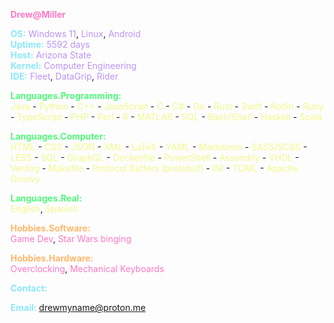 <span style="color:#ff79c6"><strong>Drew\@Miller</strong></span>

<span style="color:#8be9fd"><strong>OS:</strong></span> <span style="color:#bd93f9">Windows 11</span>, <span style="color:#bd93f9">Linux</span>, <span style="color:#bd93f9">Android</span>  
<span style="color:#8be9fd"><strong>Uptime:</strong></span> <span style="color:#bd93f9">5592 days</span>  
<span style="color:#8be9fd"><strong>Host:</strong></span> <span style="color:#bd93f9">Arizona State</span>  
<span style="color:#8be9fd"><strong>Kernel:</strong></span> <span style="color:#bd93f9">Computer Engineering</span>  
<span style="color:#8be9fd"><strong>IDE:</strong></span> <span style="color:#bd93f9">Fleet</span>, <span style="color:#bd93f9">DataGrip</span>, <span style="color:#bd93f9">Rider</span>

<span style="color:#50fa7b"><strong>Languages.Programming:</strong></span>  
<span style="color:#f1fa8c">Java</span> - <span style="color:#f1fa8c">Python</span> - <span style="color:#f1fa8c">C++</span> - <span style="color:#f1fa8c">JavaScript</span> - <span style="color:#f1fa8c">C</span> - <span style="color:#f1fa8c">C#</span> - <span style="color:#f1fa8c">Go</span> - <span style="color:#f1fa8c">Rust</span> - <span style="color:#f1fa8c">Swift</span> - <span style="color:#f1fa8c">Kotlin</span> - <span style="color:#f1fa8c">Ruby</span> - <span style="color:#f1fa8c">TypeScript</span> - <span style="color:#f1fa8c">PHP</span> - <span style="color:#f1fa8c">Perl</span> - <span style="color:#f1fa8c">R</span> - <span style="color:#f1fa8c">MATLAB</span> - <span style="color:#f1fa8c">SQL</span> - <span style="color:#f1fa8c">Bash/Shell</span> - <span style="color:#f1fa8c">Haskell</span> - <span style="color:#f1fa8c">Scala</span>  

<span style="color:#50fa7b"><strong>Languages.Computer:</strong></span>  
 <span style="color:#f1fa8c">HTML</span> - <span style="color:#f1fa8c">CSS</span> - <span style="color:#f1fa8c">JSON</span> - <span style="color:#f1fa8c">XML</span> - <span style="color:#f1fa8c">LaTeX</span> - <span style="color:#f1fa8c">YAML</span> - <span style="color:#f1fa8c">Markdown</span> - <span style="color:#f1fa8c">SASS/SCSS</span> - <span style="color:#f1fa8c">LESS</span> - <span style="color:#f1fa8c">SQL</span> - <span style="color:#f1fa8c">GraphQL</span> - <span style="color:#f1fa8c">Dockerfile</span> - <span style="color:#f1fa8c">PowerShell</span> - <span style="color:#f1fa8c">Assembly</span> - <span style="color:#f1fa8c">VHDL</span> - <span style="color:#f1fa8c">Verilog</span> - <span style="color:#f1fa8c">Makefile</span> - <span style="color:#f1fa8c">Protocol Buffers (protobuf)</span> - <span style="color:#f1fa8c">INI</span> - <span style="color:#f1fa8c">TOML</span> - <span style="color:#f1fa8c">Apache Groovy</span>  

<span style="color:#50fa7b"><strong>Languages.Real:</strong></span>  
<span style="color:#f1fa8c">English</span>, <span style="color:#f1fa8c">Spanish</span>  

<span style="color:#ffb86c"><strong>Hobbies.Software:</strong></span>  
<span style="color:#ff79c6">Game Dev</span>, <span style="color:#ff79c6">Star Wars binging</span>  

<span style="color:#ffb86c"><strong>Hobbies.Hardware:</strong></span>  
<span style="color:#ff79c6">Overclocking</span>, <span style="color:#ff79c6">Mechanical Keyboards</span>  

<span style="color:#8be9fd"><strong>Contact:</strong></span>  

<span style="color:#8be9fd"><strong>Email:</strong></span> <span style="color:#bd93f9">drewmyname@proton.me</span>  
